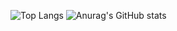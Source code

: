 ![Top Langs](https://github-readme-stats.vercel.app/api/top-langs/?username=DYPIXY&langs_count=10&count_private=true)
![Anurag's GitHub stats](https://github-readme-stats.vercel.app/api?username=DYPIXY&count_private=true&show_icons=true&theme=radical)
